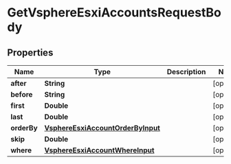 

# GetVsphereEsxiAccountsRequestBody


## Properties

Name | Type | Description | Notes
------------ | ------------- | ------------- | -------------
**after** | **String** |  |  [optional]
**before** | **String** |  |  [optional]
**first** | **Double** |  |  [optional]
**last** | **Double** |  |  [optional]
**orderBy** | [**VsphereEsxiAccountOrderByInput**](VsphereEsxiAccountOrderByInput.md) |  |  [optional]
**skip** | **Double** |  |  [optional]
**where** | [**VsphereEsxiAccountWhereInput**](VsphereEsxiAccountWhereInput.md) |  |  [optional]



